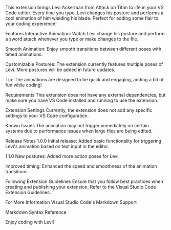 
This extension brings Levi Ackerman from Attack on Titan to life in your VS Code editor. Every time you type, Levi changes his posture and performs a cool animation of him wielding his blade. Perfect for adding some flair to your coding experience!

Features
Interactive Animation: Watch Levi change his posture and perform a sword attack whenever you type or make changes to the file.

Smooth Animation: Enjoy smooth transitions between different poses with timed animations.

Customizable Postures: The extension currently features multiple poses of Levi. More postures will be added in future updates.


Tip: The animations are designed to be quick and engaging, adding a bit of fun while coding!

Requirements
This extension does not have any external dependencies, but make sure you have VS Code installed and running to use the extension.

Extension Settings
Currently, the extension does not add any specific settings to your VS Code configuration.

Known Issues
The animation may not trigger immediately on certain systems due to performance issues when large files are being edited.

Release Notes
1.0.0
Initial release: Added basic functionality for triggering Levi's animation based on text input in the editor.

1.1.0
New postures: Added more action poses for Levi.

Improved timing: Enhanced the speed and smoothness of the animation transitions.

Following Extension Guidelines
Ensure that you follow best practices when creating and publishing your extension. Refer to the Visual Studio Code Extension Guidelines.

For More Information
Visual Studio Code's Markdown Support

Markdown Syntax Reference

Enjoy coding with Levi!
